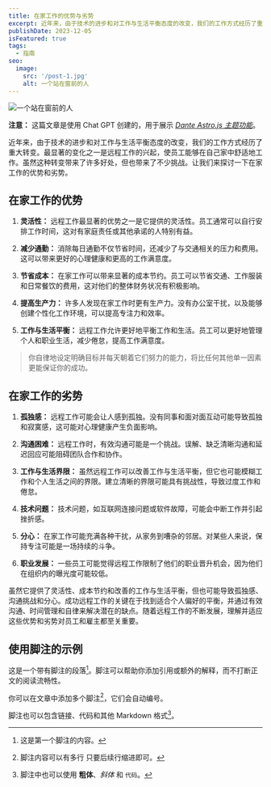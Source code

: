 ```yaml
---
title: 在家工作的优势与劣势
excerpt: 近年来，由于技术的进步和对工作与生活平衡态度的改变，我们的工作方式经历了重大转变。最显著的变化之一是远程工作的兴起，使员工能够在自己家中舒适地工作。
publishDate: 2023-12-05
isFeatured: true
tags:
  - 指南
seo:
  image:
    src: '/post-1.jpg'
    alt: 一个站在窗前的人
---
```


![一个站在窗前的人](/post-1.jpg)

**注意：** 这篇文章是使用 Chat GPT 创建的，用于展示 _[Dante Astro.js 主题功能](https://justgoodui.com/astro-themes/dante/)_。

近年来，由于技术的进步和对工作与生活平衡态度的改变，我们的工作方式经历了重大转变。最显著的变化之一是远程工作的兴起，使员工能够在自己家中舒适地工作。虽然这种转变带来了许多好处，但也带来了不少挑战。让我们来探讨一下在家工作的优势和劣势。

## 在家工作的优势

1. **灵活性：** 远程工作最显著的优势之一是它提供的灵活性。员工通常可以自行安排工作时间，这对有家庭责任或其他承诺的人特别有益。

2. **减少通勤：** 消除每日通勤不仅节省时间，还减少了与交通相关的压力和费用。这可以带来更好的心理健康和更高的工作满意度。

3. **节省成本：** 在家工作可以带来显著的成本节约。员工可以节省交通、工作服装和日常餐饮的费用，这对他们的整体财务状况有积极影响。

4. **提高生产力：** 许多人发现在家工作时更有生产力。没有办公室干扰，以及能够创建个性化工作环境，可以提高专注力和效率。

5. **工作与生活平衡：** 远程工作允许更好地平衡工作和生活。员工可以更好地管理个人和职业生活，减少倦怠，提高工作满意度。

> 你自律地设定明确目标并每天朝着它们努力的能力，将比任何其他单一因素更能保证你的成功。

## 在家工作的劣势

1. **孤独感：** 远程工作可能会让人感到孤独。没有同事和面对面互动可能导致孤独和寂寞感，这可能对心理健康产生负面影响。

2. **沟通困难：** 远程工作时，有效沟通可能是一个挑战。误解、缺乏清晰沟通和延迟回应可能阻碍团队合作和协作。

3. **工作与生活界限：** 虽然远程工作可以改善工作与生活平衡，但它也可能模糊工作和个人生活之间的界限。建立清晰的界限可能具有挑战性，导致过度工作和倦怠。

4. **技术问题：** 技术问题，如互联网连接问题或软件故障，可能会中断工作并引起挫折感。

5. **分心：** 在家工作可能充满各种干扰，从家务到嘈杂的邻居。对某些人来说，保持专注可能是一场持续的斗争。

6. **职业发展：** 一些员工可能觉得远程工作限制了他们的职业晋升机会，因为他们在组织内的曝光度可能较低。


虽然它提供了灵活性、成本节约和改善的工作与生活平衡，但也可能导致孤独感、沟通挑战和分心。成功远程工作的关键在于找到适合个人偏好的平衡，并通过有效沟通、时间管理和自律来解决潜在的缺点。随着远程工作的不断发展，理解并适应这些优势和劣势对员工和雇主都至关重要。


## 使用脚注的示例

这是一个带有脚注的段落[^1]。脚注可以帮助你添加引用或额外的解释，而不打断正文的阅读流畅性。

你可以在文章中添加多个脚注[^2]，它们会自动编号。

脚注也可以包含链接、代码和其他 Markdown 格式[^3]。


[^1]: 这是第一个脚注的内容。
[^2]: 脚注内容可以有多行
    只要后续行缩进即可。
[^3]: 脚注中也可以使用 **粗体**、*斜体* 和 `代码`。